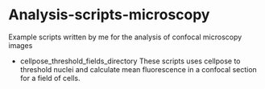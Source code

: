 # Analysis-scripts-microscopy
Example scripts written by me for the analysis of confocal microscopy images

- cellpose_threshold_fields_directory
These scripts uses cellpose to threshold nuclei and calculate mean fluorescence in a confocal section for a field of cells.



